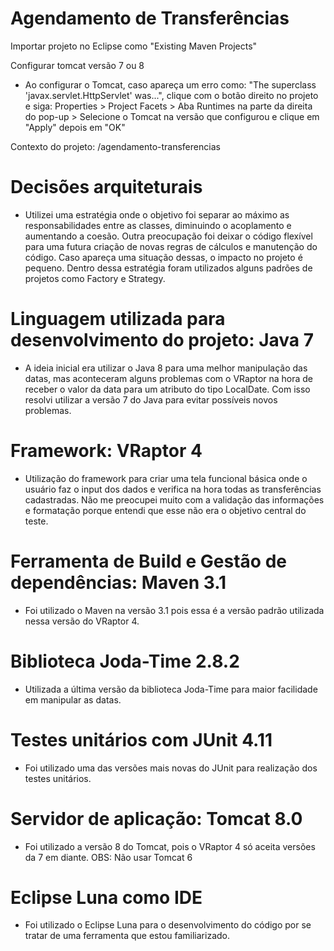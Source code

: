 # Agendamento de Transferências

Importar projeto no Eclipse como "Existing Maven Projects"


Configurar tomcat versão 7 ou 8

- Ao configurar o Tomcat, caso apareça um erro como: "The superclass 'javax.servlet.HttpServlet' was...", clique com o botão direito no projeto e siga: Properties > Project Facets > Aba Runtimes na parte da direita do pop-up > Selecione o Tomcat na versão que configurou e clique em "Apply" depois em "OK"


Contexto do projeto: /agendamento-transferencias


# Decisões arquiteturais
- Utilizei uma estratégia onde o objetivo foi separar ao máximo as responsabilidades entre as classes, diminuindo o acoplamento e aumentando a coesão. Outra preocupação foi deixar o código flexível para uma futura criação de novas regras de cálculos e manutenção do código. Caso apareça uma situação dessas, o impacto no projeto é pequeno. Dentro dessa estratégia foram utilizados alguns padrões de projetos como Factory e Strategy.

# Linguagem utilizada para desenvolvimento do projeto: Java 7
- A ideia inicial era utilizar o Java 8 para uma melhor manipulação das datas, mas aconteceram alguns problemas com o VRaptor na hora de receber o valor da data para um atributo do tipo LocalDate. Com isso resolvi utilizar a versão 7 do Java para evitar possíveis novos problemas.

# Framework: VRaptor 4
- Utilização do framework para criar uma tela funcional básica onde o usuário faz o input dos dados e verifica na hora todas as transferências cadastradas. Não me preocupei muito com a validação das informações e formatação porque entendi que esse não era o objetivo central do teste.

# Ferramenta de Build e Gestão de dependências: Maven 3.1
- Foi utilizado o Maven na versão 3.1 pois essa é a versão padrão utilizada nessa versão do VRaptor 4.

# Biblioteca Joda-Time 2.8.2
- Utilizada a última versão da biblioteca Joda-Time para maior facilidade em manipular as datas.

# Testes unitários com JUnit 4.11
- Foi utilizado uma das versões mais novas do JUnit para realização dos testes unitários. 

# Servidor de aplicação: Tomcat 8.0
- Foi utilizado a versão 8 do Tomcat, pois o VRaptor 4 só aceita versões da 7 em diante. 
OBS: Não usar Tomcat 6

# Eclipse Luna como IDE
- Foi utilizado o Eclipse Luna para o desenvolvimento do código por se tratar de uma ferramenta que estou familiarizado.